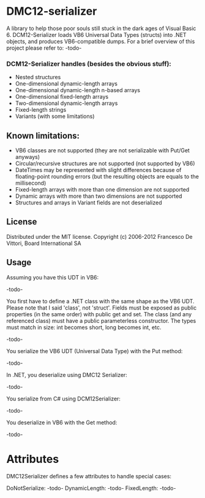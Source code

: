 DMC12-serializer
================

A library to help those poor souls still stuck in the dark ages of Visual Basic 6. DCM12-Serializer loads VB6 Universal Data Types (structs) into .NET objects, and produces VB6-compatible dumps.
For a brief overview of this project please refer to: -todo-

### DCM12-Serializer handles (besides the obvious stuff):


- Nested structures
- One-dimensional dynamic-length arrays
- One-dimensional dynamic-length n-based arrays
- One-dimensional fixed-length arrays
- Two-dimensional dynamic-length arrays
- Fixed-length strings
- Variants (with some limitations)

Known limitations:
---

- VB6 classes are not supported (they are not serializable with Put/Get anyways)
- Circular/recursive structures are not supported (not supported by VB6)
- DateTimes may be represented with slight differences because of floating-point rounding errors (but the resulting objects are equals to the millisecond)
- Fixed-length arrays with more than one dimension are not supported
- Dynamic arrays with more than two dimensions are not supported
- Structures and arrays in Variant fields are not deserialized

License
---

Distributed under the MIT license. Copyright (c) 2006-2012 Francesco De Vittori, Board International SA


Usage
---

Assuming you have this UDT in VB6:

-todo-

You first have to define a .NET class with the same shape as the VB6 UDT. Please note that I said 'class', not 'struct'.
Fields must be exposed as public properties (in the same order) with public get and set. The class (and any referenced class) must have a public parameterless constructor.
The types must match in size: int becomes short, long becomes int, etc.

-todo-

You serialize the VB6 UDT (Universal Data Type) with the Put method:

-todo-

In .NET, you deserialize using DMC12 Serializer:

-todo-

You serialize from C# using DCM12Serializer:

-todo-

You deserialize in VB6 with the Get method:

-todo-


Attributes
==========

DMC12Serializer defines a few attributes to handle special cases:

DoNotSerialize: -todo-
DynamicLength: -todo-
FixedLength: -todo-